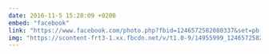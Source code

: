 ```yaml
---
date: 2016-11-5 15:20:09 +0200
embed: "facebook"
link: "https://www.facebook.com/photo.php?fbid=1246572582080337&set=pb.100001828228976.-2207520000.1491385782.&type=3&theater"
img: "https://scontent-frt3-1.xx.fbcdn.net/v/t1.0-9/14955999_1246572582080337_8922899120272892486_n.jpg?oh=6fb9e3b9bc537d95757fea8fc0257a04&oe=59621FB5"
---
```

